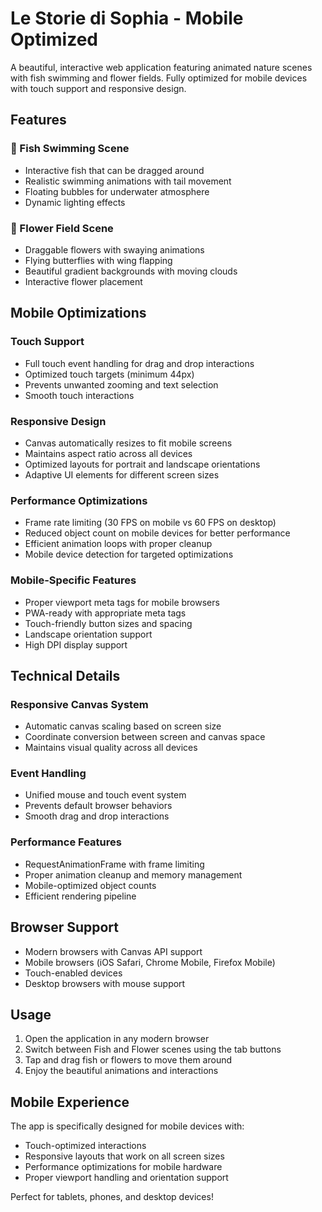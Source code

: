 # Le Storie di Sophia - Mobile Optimized

A beautiful, interactive web application featuring animated nature scenes with fish swimming and flower fields. Fully optimized for mobile devices with touch support and responsive design.

## Features

### 🌊 Fish Swimming Scene
- Interactive fish that can be dragged around
- Realistic swimming animations with tail movement
- Floating bubbles for underwater atmosphere
- Dynamic lighting effects

### 🌸 Flower Field Scene
- Draggable flowers with swaying animations
- Flying butterflies with wing flapping
- Beautiful gradient backgrounds with moving clouds
- Interactive flower placement

## Mobile Optimizations

### Touch Support
- Full touch event handling for drag and drop interactions
- Optimized touch targets (minimum 44px)
- Prevents unwanted zooming and text selection
- Smooth touch interactions

### Responsive Design
- Canvas automatically resizes to fit mobile screens
- Maintains aspect ratio across all devices
- Optimized layouts for portrait and landscape orientations
- Adaptive UI elements for different screen sizes

### Performance Optimizations
- Frame rate limiting (30 FPS on mobile vs 60 FPS on desktop)
- Reduced object count on mobile devices for better performance
- Efficient animation loops with proper cleanup
- Mobile device detection for targeted optimizations

### Mobile-Specific Features
- Proper viewport meta tags for mobile browsers
- PWA-ready with appropriate meta tags
- Touch-friendly button sizes and spacing
- Landscape orientation support
- High DPI display support

## Technical Details

### Responsive Canvas System
- Automatic canvas scaling based on screen size
- Coordinate conversion between screen and canvas space
- Maintains visual quality across all devices

### Event Handling
- Unified mouse and touch event system
- Prevents default browser behaviors
- Smooth drag and drop interactions

### Performance Features
- RequestAnimationFrame with frame limiting
- Proper animation cleanup and memory management
- Mobile-optimized object counts
- Efficient rendering pipeline

## Browser Support

- Modern browsers with Canvas API support
- Mobile browsers (iOS Safari, Chrome Mobile, Firefox Mobile)
- Touch-enabled devices
- Desktop browsers with mouse support

## Usage

1. Open the application in any modern browser
2. Switch between Fish and Flower scenes using the tab buttons
3. Tap and drag fish or flowers to move them around
4. Enjoy the beautiful animations and interactions

## Mobile Experience

The app is specifically designed for mobile devices with:
- Touch-optimized interactions
- Responsive layouts that work on all screen sizes
- Performance optimizations for mobile hardware
- Proper viewport handling and orientation support

Perfect for tablets, phones, and desktop devices! 